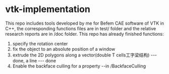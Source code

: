 # vtk-implementation
This repo includes tools developed by me for Befem CAE software of VTK in C++, the corresponding functions files are in test/ folder and the relative research reports are in /doc folder.
This repo has already finished functions:
1. specify the rotation center
2. fix the object to an absolute position of a window
3. extrude the 2D polygons along a vector(double T cells工字梁结构) --- done, a line --- done
4. Enable the backface culling for a property --in /BackfaceCulling
